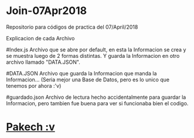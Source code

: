 # Join-07Apr2018

Repositorio para códigos de practica del 07/April/2018

Explicacion de cada Archivo

#Index.js
Archivo que se abre por default, en esta la Informacion se crea y se muestra luego de 2 formas distintas.
Y guarda la Informacion en otro archivo llamado "DATA.JSON".

#DATA.JSON
Archivo que guarda la Informacion que manda la Informacion...
(Seria mejor una Base de Datos, pero es lo unico que tenemos por ahora :'v)

#guardado.json
Archivo de lectura hecho accidentalmente para guardar la Informacion, pero tambien fue buena para ver si funcionaba bien el codigo.

# [Pakech :v](https://goo.gl/oGWgwq)
